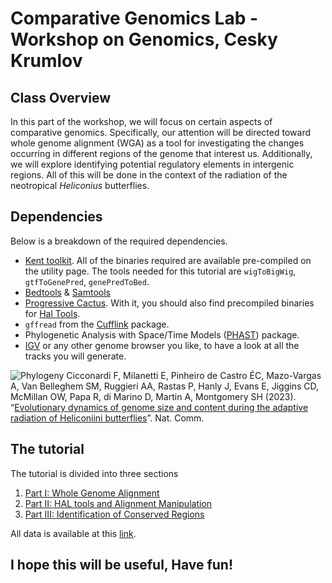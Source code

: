 # Comparative Genomics Lab - Workshop on Genomics, Cesky Krumlov

## Class Overview
In this part of the workshop, we will focus on certain aspects of comparative genomics. Specifically, our attention will be directed toward whole genome alignment (WGA) as a tool for investigating the changes occurring in different regions of the genome that interest us. Additionally, we will explore identifying potential regulatory elements in intergenic regions. All of this will be done in the context of the radiation of the neotropical *Heliconius* butterflies.


## Dependencies
Below is a breakdown of the required dependencies.
- [Kent toolkit](https://github.com/ucscGenomeBrowser/kent). All of the binaries required are available pre-compiled on the utility page. The tools needed for this tutorial are `wigToBigWig`, `gtfToGenePred`, `genePredToBed`.
- [Bedtools](https://bedtools.readthedocs.io/en/latest/) & [Samtools](http://www.htslib.org/)
- [Progressive Cactus](https://github.com/ComparativeGenomicsToolkit/cactus). With it, you should also find precompiled binaries for [Hal Tools](https://github.com/ComparativeGenomicsToolkit/hal).
- `gffread` from the [Cufflink](http://cole-trapnell-lab.github.io/cufflinks/) package.
- Phylogenetic Analysis with Space/Time Models ([PHAST](http://compgen.cshl.edu/phast/)) package.
- [IGV](https://software.broadinstitute.org/software/igv/) or any other genome browser you like, to have a look at all the tracks you will generate.

![Phylogeny](https://github.com/user-attachments/assets/1c6becb6-bd86-4fcf-91e6-ab15b6f078d7)
Cicconardi F, Milanetti E, Pinheiro de Castro ÉC, Mazo-Vargas A, Van Belleghem SM, Ruggieri AA, Rastas P, Hanly J, Evans E, Jiggins CD, McMillan OW, Papa R, di Marino D, Martin A, Montgomery SH (2023). “[Evolutionary dynamics of genome size and content during the adaptive radiation of Heliconiini butterflies](https://www.nature.com/articles/s41467-023-41412-5)”. Nat. Comm.

## The tutorial
The tutorial is divided into three sections

1. [Part I: Whole Genome Alignment](https://github.com/francicco/ComparativeGenomicsLab/blob/main/PartI/WholeGenomeAlignment.md)
2. [Part II: HAL tools and Alignment Manipulation](https://github.com/francicco/ComparativeGenomicsLab/tree/main/PartII)
3. [Part III: Identification of Conserved Regions](https://github.com/francicco/ComparativeGenomicsLab/blob/main/1.Mapping/1.MappingStep.md)

All data is available at this [link]([https://drive.google.com/drive/folders/1IreMRHaOa1kvOomyjoEm8xFw1fmOR-oK?usp=drive_link](https://uob-my.sharepoint.com/:f:/g/personal/tk19812_bristol_ac_uk/El4csr5H5jpHvVBhL3OVNZIB63COCfld3kpyB3FHzeAR_g?e=eAf5d3)).

## I hope this will be useful, Have fun!
